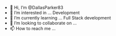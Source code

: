 - 👋 Hi, I’m @DallasParker83
- 👀 I’m interested in ... Development
- 🌱 I’m currently learning ... Full Stack development
- 💞️ I’m looking to collaborate on ...
- 📫 How to reach me ... 

<!---
DallasParker83/DallasParker83 is a ✨ special ✨ repository because its `README.md` (this file) appears on your GitHub profile.
You can click the Preview link to take a look at your changes.
--->
